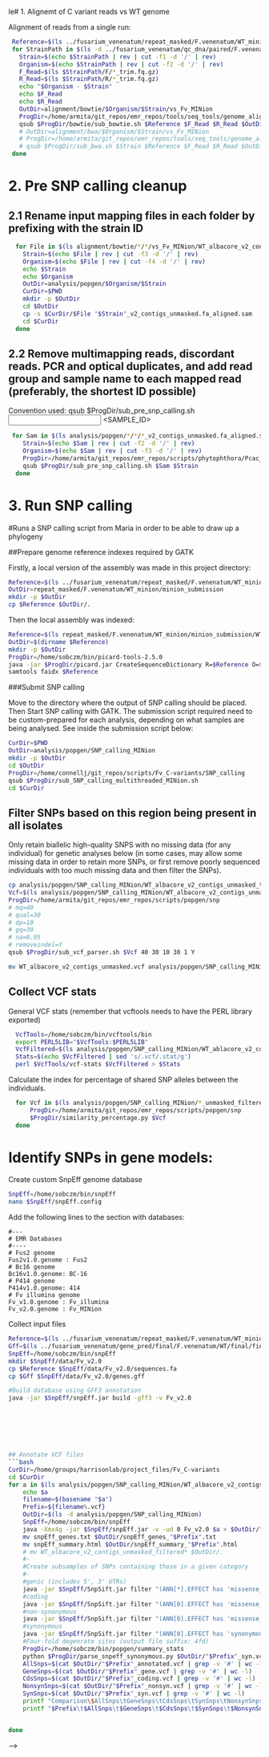 le# 1. Alignemt of C variant reads vs WT genome 

Alignment of reads from a single run:

 ```bash
  Reference=$(ls ../fusarium_venenatum/repeat_masked/F.venenatum/WT_minion/minion_submission/WT_albacore_v2_contigs_unmasked.fa)
  for StrainPath in $(ls -d ../fusarium_venenatum/qc_dna/paired/F.venenatum/* | grep -v 'strain1'| grep -v 'WT'); do
    Strain=$(echo $StrainPath | rev | cut -f1 -d '/' | rev)
    Organism=$(echo $StrainPath | rev | cut -f2 -d '/' | rev)
    F_Read=$(ls $StrainPath/F/*_trim.fq.gz)
    R_Read=$(ls $StrainPath/R/*_trim.fq.gz)
    echo "$Organism - $Strain"
    echo $F_Read
    echo $R_Read
    OutDir=alignment/bowtie/$Organism/$Strain/vs_Fv_MINion
    ProgDir=/home/armita/git_repos/emr_repos/tools/seq_tools/genome_alignment
    qsub $ProgDir/bowtie/sub_bowtie.sh $Reference $F_Read $R_Read $OutDirs
    # OutDir=alignment/bwa/$Organism/$Strain/vs_Fv_MINion
    # ProgDir=/home/armita/git_repos/emr_repos/tools/seq_tools/genome_alignment/bwa
    # qsub $ProgDir/sub_bwa.sh $Strain $Reference $F_Read $R_Read $OutDir
  done

  ```
# 2. Pre SNP calling cleanup


## 2.1 Rename input mapping files in each folder by prefixing with the strain ID

```bash
  for File in $(ls alignment/bowtie/*/*/vs_Fv_MINion/WT_albacore_v2_contigs_unmasked.fa_aligned.sam); do
    Strain=$(echo $File | rev | cut -f3 -d '/' | rev)
    Organism=$(echo $File | rev | cut -f4 -d '/' | rev)
    echo $Strain
    echo $Organism
    OutDir=analysis/popgen/$Organism/$Strain
    CurDir=$PWD
    mkdir -p $OutDir
    cd $OutDir
    cp -s $CurDir/$File "$Strain"_v2_contigs_unmasked.fa_aligned.sam
    cd $CurDir
  done
```

## 2.2 Remove multimapping reads, discordant reads. PCR and optical duplicates, and add read group and sample name to each mapped read (preferably, the shortest ID possible)

Convention used:
qsub $ProgDir/sub_pre_snp_calling.sh <INPUT SAM FILE> <SAMPLE_ID>

```bash
 for Sam in $(ls analysis/popgen/*/*/*_v2_contigs_unmasked.fa_aligned.sam); do
    Strain=$(echo $Sam | rev | cut -f2 -d '/' | rev)
    Organism=$(echo $Sam | rev | cut -f3 -d '/' | rev)
    ProgDir=/home/armita/git_repos/emr_repos/scripts/phytophthora/Pcac_popgen
    qsub $ProgDir/sub_pre_snp_calling.sh $Sam $Strain
  done
 ``` 

 # 3. Run SNP calling

#Runs a SNP calling script from Maria in order to be able to draw up a phylogeny

##Prepare genome reference indexes required by GATK

Firstly, a local version of the assembly was made in this project directory:

```bash
Reference=$(ls ../fusarium_venenatum/repeat_masked/F.venenatum/WT_minion/minion_submission/WT_albacore_v2_contigs_unmasked.fa)
OutDir=repeat_masked/F.venenatum/WT_minion/minion_submission
mkdir -p $OutDir
cp $Reference $OutDir/.
```
Then the local assembly was indexed:

```bash
Reference=$(ls repeat_masked/F.venenatum/WT_minion/minion_submission/WT_albacore_v2_contigs_unmasked.fa)
OutDir=$(dirname $Reference)
mkdir -p $OutDir
ProgDir=/home/sobczm/bin/picard-tools-2.5.0
java -jar $ProgDir/picard.jar CreateSequenceDictionary R=$Reference O=$OutDir/WT_albacore_v2_contigs_unmasked.dict
samtools faidx $Reference
```

###Submit SNP calling 

Move to the directory where the output of SNP calling should be placed. Then
Start SNP calling with GATK.
The submission script required need to be custom-prepared for each analysis,
depending on what samples are being analysed. See inside the submission script
below:


```bash
CurDir=$PWD
OutDir=analysis/popgen/SNP_calling_MINion
mkdir -p $OutDir
cd $OutDir
ProgDir=/home/connellj/git_repos/scripts/Fv_C-variants/SNP_calling
qsub $ProgDir/sub_SNP_calling_multithreaded_MINion.sh 
cd $CurDir
```


 ## Filter SNPs based on this region being present in all isolates

Only retain biallelic high-quality SNPS with no missing data (for any individual) for genetic analyses below (in some cases, may allow some missing data in order to retain more SNPs, or first remove poorly sequenced individuals with too much missing data and then filter the SNPs).

```bash
cp analysis/popgen/SNP_calling_MINion/WT_albacore_v2_contigs_unmasked_temp.vcf analysis/popgen/SNP_calling_MINion/WT_albacore_v2_contigs_unmasked.vcf
Vcf=$(ls analysis/popgen/SNP_calling_MINion/WT_albacore_v2_contigs_unmasked.vcf)
ProgDir=/home/armita/git_repos/emr_repos/scripts/popgen/snp
# mq=40
# qual=30
# dp=10
# gq=30
# na=0.95
# removeindel=Y
qsub $ProgDir/sub_vcf_parser.sh $Vcf 40 30 10 30 1 Y
```

```bash
mv WT_albacore_v2_contigs_unmasked.vcf analysis/popgen/SNP_calling_MINion/WT_albacore_v2_contigs_unmasked_filtered.vcf

```
## Collect VCF stats

General VCF stats (remember that vcftools needs to have the PERL library exported)

```bash
  VcfTools=/home/sobczm/bin/vcftools/bin
  export PERL5LIB="$VcfTools:$PERL5LIB"
  VcfFiltered=$(ls analysis/popgen/SNP_calling_MINion/WT_ablacore_v2_contigs_unmasked_filtered.vcf)
  Stats=$(echo $VcfFiltered | sed 's/.vcf/.stat/g')
  perl $VcfTools/vcf-stats $VcfFiltered > $Stats
```

Calculate the index for percentage of shared SNP alleles between the individuals.

```bash
  for Vcf in $(ls analysis/popgen/SNP_calling_MINion/*_unmasked_filtered.vcf); do
      ProgDir=/home/armita/git_repos/emr_repos/scripts/popgen/snp
      $ProgDir/similarity_percentage.py $Vcf
  done
```

# Identify SNPs in gene models:

Create custom SnpEff genome database

```bash
SnpEff=/home/sobczm/bin/snpEff
nano $SnpEff/snpEff.config
```


Add the following lines to the section with databases:

```
#---
# EMR Databases
#----
# Fus2 genome
Fus2v1.0.genome : Fus2
# Bc16 genome
Bc16v1.0.genome: BC-16
# P414 genome
P414v1.0.genome: 414
# Fv illumina genome
Fv_v1.0.genome : Fv_illumina
Fv_v2.0.genome : Fv_MINion
```


Collect input files

```bash
Reference=$(ls ../fusarium_venenatum/repeat_masked/F.venenatum/WT_minion/minion_submission/WT_albacore_v2_contigs_unmasked.fa)
Gff=$(ls ../fusarium_venenatum/gene_pred/final/F.venenatum/WT/final/final_genes_appended_renamed.gff3)
SnpEff=/home/sobczm/bin/snpEff
mkdir $SnpEff/data/Fv_v2.0
cp $Reference $SnpEff/data/Fv_v2.0/sequences.fa
cp $Gff $SnpEff/data/Fv_v2.0/genes.gff

#Build database using GFF3 annotation
java -jar $SnpEff/snpEff.jar build -gff3 -v Fv_v2.0







## Annotate VCF files
```bash
CurDir=/home/groups/harrisonlab/project_files/Fv_C-variants
cd $CurDir
for a in $(ls analysis/popgen/SNP_calling_MINion/WT_albacore_v2_contigs_unmasked_filtered.vcf); do
    echo $a
    filename=$(basename "$a")
    Prefix=${filename%.vcf}
    OutDir=$(ls -d analysis/popgen/SNP_calling_MINion)
    SnpEff=/home/sobczm/bin/snpEff
    java -Xmx4g -jar $SnpEff/snpEff.jar -v -ud 0 Fv_v2.0 $a > $OutDir/"$Prefix"_annotated.vcf
    mv snpEff_genes.txt $OutDir/snpEff_genes_"$Prefix".txt
    mv snpEff_summary.html $OutDir/snpEff_summary_"$Prefix".html
    # mv WT_albacore_v2_contigs_unmasked_filtered* $OutDir/.
    #-
    #Create subsamples of SNPs containing those in a given category
    #-
    #genic (includes 5', 3' UTRs)
    java -jar $SnpEff/SnpSift.jar filter "(ANN[*].EFFECT has 'missense_variant') || (ANN[*].EFFECT has 'nonsense_variant') || (ANN[*].EFFECT has 'synonymous_variant') || (ANN[*].EFFECT has 'intron_variant') || (ANN[*].EFFECT has '5_prime_UTR_variant') || (ANN[*].EFFECT has '3_prime_UTR_variant')" $OutDir/"$Prefix"_annotated.vcf > 
    #coding
    java -jar $SnpEff/SnpSift.jar filter "(ANN[0].EFFECT has 'missense_variant') || (ANN[0].EFFECT has 'nonsense_variant') || (ANN[0].EFFECT has 'synonymous_variant')" $OutDir/"$Prefix"_annotated.vcf > $OutDir/"$Prefix"_coding.vcf
    #non-synonymous
    java -jar $SnpEff/SnpSift.jar filter "(ANN[0].EFFECT has 'missense_variant') || (ANN[0].EFFECT has 'nonsense_variant')" $OutDir/"$Prefix"_annotated.vcf > $OutDir/"$Prefix"_nonsyn.vcf
    #synonymous
    java -jar $SnpEff/SnpSift.jar filter "(ANN[0].EFFECT has 'synonymous_variant')" $OutDir/"$Prefix"_annotated.vcf > $OutDir/"$Prefix"_syn.vcf
    #Four-fold degenrate sites (output file suffix: 4fd)
    ProgDir=/home/sobczm/bin/popgen/summary_stats
    python $ProgDir/parse_snpeff_synonymous.py $OutDir/"$Prefix"_syn.vcf
    AllSnps=$(cat $OutDir/"$Prefix"_annotated.vcf | grep -v '#' | wc -l)
    GeneSnps=$(cat $OutDir/"$Prefix"_gene.vcf | grep -v '#' | wc -l)
    CdsSnps=$(cat $OutDir/"$Prefix"_coding.vcf | grep -v '#' | wc -l)
    NonsynSnps=$(cat $OutDir/"$Prefix"_nonsyn.vcf | grep -v '#' | wc -l)
    SynSnps=$(cat $OutDir/"$Prefix"_syn.vcf | grep -v '#' | wc -l)
    printf "Comparison\$AllSnps\tGeneSnps\tCdsSnps\tSynSnps\tNonsynSnps\n"
    printf "$Prefix\t$AllSnps\t$GeneSnps\t$CdsSnps\t$SynSnps\t$NonsynSnps\n"


done
```
 -->
